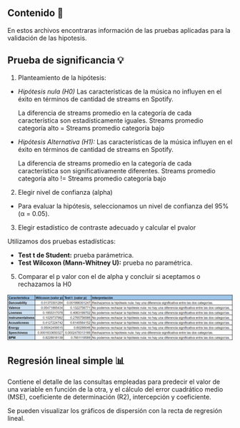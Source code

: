 ## Contenido :dart:
En estos archivos encontraras información de las pruebas aplicadas para la validación de las hipotesis.

## Prueba de significancia :bulb:
1. Planteamiento de la hipótesis:
   
* _Hipótesis nula (H0)_ Las características de la música no influyen en el éxito en términos de cantidad de streams en Spotify.

  La diferencia de streams promedio en la categoría de cada característica son estadísticamente iguales.
  Streams promedio categoría alto = Streams promedio categoría bajo

* _Hipótesis Alternativa (H1):_ Las características de la música influyen en el éxito en términos de cantidad de streams en Spotify.
  
  La diferencia de streams promedio en la categoría de cada característica son significativamente diferentes.
  Streams promedio categoría alto != Streams promedio categoría bajo

2. Elegir nivel de confianza (alpha)

* Para evaluar la hipótesis, seleccionamos un nivel de confianza del 95% (α = 0.05).

3. Elegir estadístico de contraste adecuado y calcular el pvalor

  Utilizamos dos pruebas estadísticas:
* __Test t de Student:__ prueba parámetrica.
* __Test Wilcoxon (Mann-Whitney U):__ prueba no paramétrica.

5. Comparar el p valor con el de alpha y concluir si aceptamos o rechazamos la H0

![](/Imagenes/prueba_significancia_resultados.png)

## Regresión lineal simple :bar_chart:

Contiene el detalle de las consultas empleadas para predecir el valor de una variable en función de la otra, y el cálculo del error cuadrático medio (MSE), coeficiente de determinación (R2), intercepción y coeficiente.

Se pueden visualizar los gráficos de dispersión con la recta de regresión lineal.
